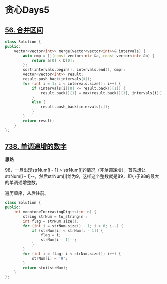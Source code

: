 # 贪心Days5

## [56. 合并区间](https://leetcode.cn/problems/merge-intervals/)

```c++
class Solution {
public:
    vector<vector<int>> merge(vector<vector<int>>& intervals) {
        auto cmp = [](const vector<int> &a, const vector<int> &b) {
            return a[0] < b[0];
        };
        sort(intervals.begin(), intervals.end(), cmp);
        vector<vector<int>> result;
        result.push_back(intervals[0]);
        for (int i = 1; i < intervals.size(); i++) {
            if (intervals[i][0] <= result.back()[1]) {
                result.back()[1] = max(result.back()[1], intervals[i][1]);
            }
            else {
                result.push_back(intervals[i]);
            }
        }
        return result;
    }
};
```

## [738. 单调递增的数字](https://leetcode.cn/problems/monotone-increasing-digits/)

**思路**

98，一旦出现strNum[i - 1] > strNum[i]的情况（非单调递增），首先想让strNum[i - 1]--，然后strNum[i]给为9，这样这个整数就是89，即小于98的最大的单调递增整数。

遍历顺序，从后往前。

```c++
class Solution {
public:
    int monotoneIncreasingDigits(int n) {
        string strNum = to_string(n);
        int flag = strNum.size();
        for (int i = strNum.size() - 1; i > 0; i--) {
            if (strNum[i] < strNum[i - 1]) {
                flag = i;
                strNum[i - 1]--;
            }
        }
        for (int i = flag; i < strNum.size(); i++) {
            strNum[i] = '9';
        }
        return stoi(strNum);
    }
};
```

